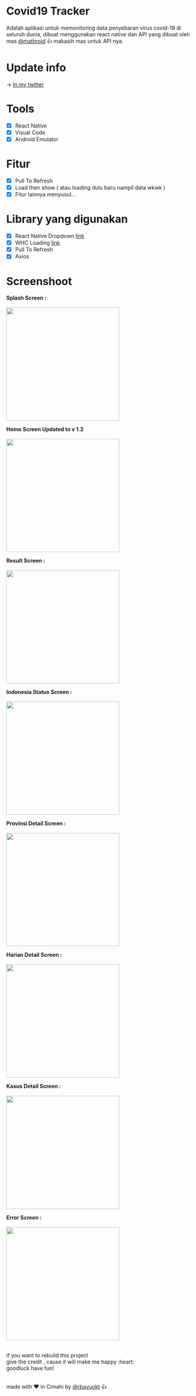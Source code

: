 # Covid19 Tracker
Adalah aplikasi untuk memonitoring data penyebaran virus covid-19 di seluruh dunia,
dibuat menggunakan react native dan API yang dibuat oleh mas [@mathroid](https://github.com/mathdroid/covid-19-api) :thumbsup:
makasih mas untuk API nya.

# Update info 
-> [In my twitter](https://twitter.com/rbayuokt/status/1239904791762882561) 

# Tools
- [x] React Native
- [x] Visual Code
- [x] Android Emulator

# Fitur
- [x] Pull To Refresh
- [x] Load then show ( atau loading dulu baru nampil data wkwk )
- [x] Fitur lainnya menyusul...

# Library yang digunakan
- [x] React Native Dropdown [link](https://www.npmjs.com/package/react-native-material-dropdown)
- [x] WHC Loading [link](https://github.com/netyouli/react-native-whc-loading)
- [x] Pull To Refresh
- [x] Axios

# Screenshoot 

**Splash Screen :**<br><br>
<img src="screenshoot/splash.jpg" width="300px" /><br>

**Home Screen Updated to v 1.2**<br><br>
<img src="screenshoot/tampilan2.png" width="300px" /><br>

**Result Screen :**<br><br>
<img src="screenshoot/result.jpg" width="300px" /><br>

**Indonesia Status Screen :**<br><br>
<img src="screenshoot/Indonesia status.png" width="300px" /><br>

**Provinsi Detail Screen :**<br><br>
<img src="screenshoot/detail provinsi.png" width="300px" /><br>

**Harian Detail Screen :**<br><br>
<img src="screenshoot/detail harian.png" width="300px" /><br>

**Kasus Detail Screen :**<br><br>
<img src="screenshoot/detail kasus.png" width="300px" /><br>

**Error Screen :**<br><br>
<img src="screenshoot/error handle.jpg" width="300px" /><br>

<br>
if you want to rebuild this project<br>
give the credit , cause it will make me happy :heart:<br>
goodluck have fun!<br><br>

made with :heart: in Cimahi by [@rbayuokt](https://www.instagram.com/rbayuokt/) :thumbsup:<br>
